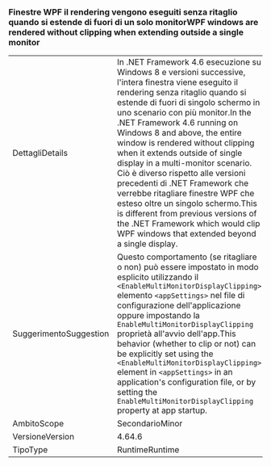 ### <a name="wpf-windows-are-rendered-without-clipping-when-extending-outside-a-single-monitor"></a><span data-ttu-id="4b329-101">Finestre WPF il rendering vengono eseguiti senza ritaglio quando si estende di fuori di un solo monitor</span><span class="sxs-lookup"><span data-stu-id="4b329-101">WPF windows are rendered without clipping when extending outside a single monitor</span></span>

|   |   |
|---|---|
|<span data-ttu-id="4b329-102">Dettagli</span><span class="sxs-lookup"><span data-stu-id="4b329-102">Details</span></span>|<span data-ttu-id="4b329-103">In .NET Framework 4.6 esecuzione su Windows 8 e versioni successive, l'intera finestra viene eseguito il rendering senza ritaglio quando si estende di fuori di singolo schermo in uno scenario con più monitor.</span><span class="sxs-lookup"><span data-stu-id="4b329-103">In the .NET Framework 4.6 running on Windows 8 and above, the entire window is rendered without clipping when it extends outside of single display in a multi-monitor scenario.</span></span> <span data-ttu-id="4b329-104">Ciò è diverso rispetto alle versioni precedenti di .NET Framework che verrebbe ritagliare finestre WPF che esteso oltre un singolo schermo.</span><span class="sxs-lookup"><span data-stu-id="4b329-104">This is different from previous versions of the .NET Framework which would clip WPF windows that extended beyond a single display.</span></span>|
|<span data-ttu-id="4b329-105">Suggerimento</span><span class="sxs-lookup"><span data-stu-id="4b329-105">Suggestion</span></span>|<span data-ttu-id="4b329-106">Questo comportamento (se ritagliare o non) può essere impostato in modo esplicito utilizzando il <code>&lt;EnableMultiMonitorDisplayClipping&gt;</code> elemento <code>&lt;appSettings&gt;</code> nel file di configurazione dell'applicazione oppure impostando la <code>EnableMultiMonitorDisplayClipping</code> proprietà all'avvio dell'app.</span><span class="sxs-lookup"><span data-stu-id="4b329-106">This behavior (whether to clip or not) can be explicitly set using the <code>&lt;EnableMultiMonitorDisplayClipping&gt;</code> element in <code>&lt;appSettings&gt;</code> in an application's configuration file, or by setting the <code>EnableMultiMonitorDisplayClipping</code> property at app startup.</span></span>|
|<span data-ttu-id="4b329-107">Ambito</span><span class="sxs-lookup"><span data-stu-id="4b329-107">Scope</span></span>|<span data-ttu-id="4b329-108">Secondario</span><span class="sxs-lookup"><span data-stu-id="4b329-108">Minor</span></span>|
|<span data-ttu-id="4b329-109">Versione</span><span class="sxs-lookup"><span data-stu-id="4b329-109">Version</span></span>|<span data-ttu-id="4b329-110">4.6</span><span class="sxs-lookup"><span data-stu-id="4b329-110">4.6</span></span>|
|<span data-ttu-id="4b329-111">Tipo</span><span class="sxs-lookup"><span data-stu-id="4b329-111">Type</span></span>|<span data-ttu-id="4b329-112">Runtime</span><span class="sxs-lookup"><span data-stu-id="4b329-112">Runtime</span></span>|

